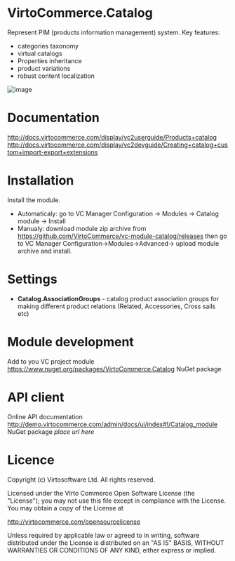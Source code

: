 # VirtoCommerce.Catalog
Represent PIM (products information management) system.
Key features:
* categories taxonomy
* virtual catalogs
* Properties inheritance
* product variations 
* robust content localization

![image](https://cloud.githubusercontent.com/assets/7566324/15540050/edd41b2e-2285-11e6-8962-a173e002ace7.png)

# Documentation
http://docs.virtocommerce.com/display/vc2userguide/Products+catalog
http://docs.virtocommerce.com/display/vc2devguide/Creating+catalog+custom+import-export+extensions

# Installation
Install the module.
* Automaticaly: go to VC Manager Configuration -> Modules -> Catalog  module -> Install
* Manualy: download module zip archive from https://github.com/VirtoCommerce/vc-module-catalog/releases  then go to VC Manager Configuration->Modules->Advanced-> upload module archive and install.

# Settings
* **Catalog.AssociationGroups** - catalog product association groups for making different product relations (Related, Accessories, Cross sails etc)

# Module development
Add to you VC project module
https://www.nuget.org/packages/VirtoCommerce.Catalog NuGet package

# API client 
Online API documentation http://demo.virtocommerce.com/admin/docs/ui/index#!/Catalog_module
NuGet package *place url here*

# Licence
Copyright (c) Virtosoftware Ltd.  All rights reserved.

Licensed under the Virto Commerce Open Software License (the "License"); you
may not use this file except in compliance with the License. You may
obtain a copy of the License at

http://virtocommerce.com/opensourcelicense

Unless required by applicable law or agreed to in writing, software
distributed under the License is distributed on an "AS IS" BASIS,
WITHOUT WARRANTIES OR CONDITIONS OF ANY KIND, either express or
implied.

